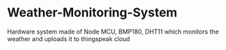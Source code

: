 # Weather-Monitoring-System
Hardware system made of Node MCU, BMP180, DHT11 which monitors the weather and uploads it to thingspeak cloud
